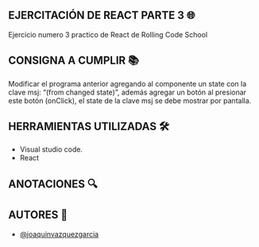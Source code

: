 ## EJERCITACIÓN DE REACT PARTE 3 🌐

Ejercicio numero 3 practico de React de Rolling Code School

## CONSIGNA A CUMPLIR 📚

Modificar el programa anterior agregando al componente un state con la clave msj: “(from changed state)”, además agregar un botón al presionar este botón (onClick), el state de la clave msj se debe mostrar por pantalla.

## HERRAMIENTAS UTILIZADAS 🛠

-   Visual studio code.
-   React

## ANOTACIONES 🔍

## AUTORES 🙋

-   [@joaquinvazquezgarcia](https://github.com/joaquinvazquezgarcia)
